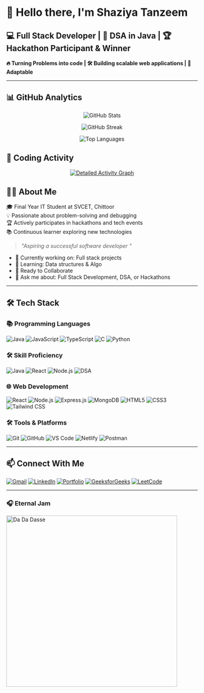 # 🚀 Hello there, I'm Shaziya Tanzeem 

## 💻 Full Stack Developer | 🧠 DSA in Java | 🏆 Hackathon Participant & Winner

**🔥 Turning Problems into code | 🛠️ Building scalable web applications | 🌱 Adaptable**

---

## 📊 GitHub Analytics

<div align="center">
  
![GitHub Stats](https://github-readme-stats.vercel.app/api?username=Raj72620&show_icons=true&count_private=true&theme=radical&hide_border=true&bg_color=0D1117&include_all_commits=true&hide=issues)
  
![GitHub Streak](https://streak-stats.demolab.com/?user=Raj72620&theme=radical&hide_border=true&fire=FF0000&background=0D1117)
  
![Top Languages](https://github-readme-stats.vercel.app/api/top-langs/?username=Raj72620&layout=compact&theme=radical&hide_border=true&bg_color=0D1117&langs_count=8)

</div>

## 🚀 Coding Activity

<div align="center">

[![Detailed Activity Graph](https://github-readme-activity-graph.vercel.app/graph?username=Raj72620&theme=github-compact&area=true&hide_border=true&custom_title=My%20Contribution%20Graph&radius=8&height=300&point=#36BCF7FF&count_private=true)](https://github.com/Raj72620)

</div>

## 👨‍💻 About Me

🎓 Final Year IT Student at SVCET, Chittoor  
💡 Passionate about problem-solving and debugging  
🏆 Actively participates in hackathons and tech events  
📚 Continuous learner exploring new technologies  

> *"Aspiring a successful software developer "*

- 🔭 Currently working on: Full stack projects 
- 🌱 Learning: Data structures & Algo
- 👯 Ready to Collaborate
- 💬 Ask me about: Full Stack Development, DSA, or Hackathons

---

## 🛠️ Tech Stack

### 📚 Programming Languages
![Java](https://img.shields.io/badge/Java-ED8B00?style=for-the-badge&logo=openjdk&logoColor=white)
![JavaScript](https://img.shields.io/badge/JavaScript-F7DF1E?style=for-the-badge&logo=javascript&logoColor=black)
![TypeScript](https://img.shields.io/badge/TypeScript-007ACC?style=for-the-badge&logo=typescript&logoColor=white)
![C](https://img.shields.io/badge/C-00599C?style=for-the-badge&logo=c&logoColor=white)
![Python](https://img.shields.io/badge/Python-3776AB?style=for-the-badge&logo=python&logoColor=white)

### **🛠️ Skill Proficiency**
![Java](https://img.shields.io/badge/Java-80%25-orange)
![React](https://img.shields.io/badge/React-75%25-blue)
![Node.js](https://img.shields.io/badge/Node.js-75%25-green)
![DSA](https://img.shields.io/badge/Data%20Structures-65%25-yellow)


### 🌐 Web Development
![React](https://img.shields.io/badge/React-20232A?style=for-the-badge&logo=react&logoColor=61DAFB)
![Node.js](https://img.shields.io/badge/Node.js-339933?style=for-the-badge&logo=nodedotjs&logoColor=white)
![Express.js](https://img.shields.io/badge/Express.js-000000?style=for-the-badge&logo=express&logoColor=white)
![MongoDB](https://img.shields.io/badge/MongoDB-47A248?style=for-the-badge&logo=mongodb&logoColor=white)
![HTML5](https://img.shields.io/badge/HTML5-E34F26?style=for-the-badge&logo=html5&logoColor=white)
![CSS3](https://img.shields.io/badge/CSS3-1572B6?style=for-the-badge&logo=css3&logoColor=white)
![Tailwind CSS](https://img.shields.io/badge/Tailwind_CSS-38B2AC?style=for-the-badge&logo=tailwind-css&logoColor=white)

### 🛠️ Tools & Platforms
![Git](https://img.shields.io/badge/Git-F05032?style=for-the-badge&logo=git&logoColor=white)
![GitHub](https://img.shields.io/badge/GitHub-100000?style=for-the-badge&logo=github&logoColor=white)
![VS Code](https://img.shields.io/badge/VS_Code-007ACC?style=for-the-badge&logo=visual-studio-code&logoColor=white)
![Netlify](https://img.shields.io/badge/Netlify-00C7B7?style=for-the-badge&logo=netlify&logoColor=white)
![Postman](https://img.shields.io/badge/Postman-FF6C37?style=for-the-badge&logo=postman&logoColor=white)

---

## 📫 Connect With Me

[![Gmail](https://img.shields.io/badge/Gmail-D14836?style=for-the-badge&logo=gmail&logoColor=white)](mailto:nishanthraj9618@gmail.com)
[![LinkedIn](https://img.shields.io/badge/LinkedIn-0077B5?style=for-the-badge&logo=linkedin&logoColor=white)](https://www.linkedin.com/in/nishanth-singh/)
[![Portfolio](https://img.shields.io/badge/Portfolio-4285F4?style=for-the-badge&logo=google-chrome&logoColor=white)](http://myportfolio9618.netlify.app)
[![GeeksforGeeks](https://img.shields.io/badge/GeeksforGeeks-2F8D46?style=for-the-badge&logo=geeksforgeeks&logoColor=white)](https://www.geeksforgeeks.org/user/renusin39mc/)
[![LeetCode](https://img.shields.io/badge/LeetCode-FFA116?style=for-the-badge&logo=leetcode&logoColor=white)](https://leetcode.com/your-profile)

---

### **🎧 Eternal Jam**
<a href="https://open.spotify.com/track/5XSiCt3vTN86SUE7WuHaja">
  <img src="https://spotify-readme-xi.vercel.app/api/spotify-track?id=5XSiCt3vTN86SUE7WuHaja&theme=dark" width="450" alt="Da Da Dasse">
</a>
